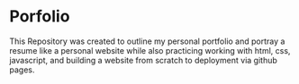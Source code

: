# Porfolio

This Repository was created to outline my personal portfolio and portray a resume like a personal website while also practicing working with html, css, javascript, and building a website from scratch to deployment via github pages.
